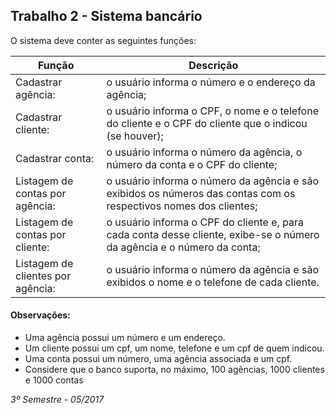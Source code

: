 ## Trabalho 2 - Sistema bancário
O sistema deve conter as seguintes funções:

| Função | Descrição  |
| --- | --- |
| Cadastrar agência: | o usuário informa o número e o endereço da agência; |
| Cadastrar cliente: | o usuário informa o CPF, o nome e o telefone do cliente e o CPF do cliente que o indicou (se houver); |
| Cadastrar conta: | o usuário informa o número da agência, o número da conta e o CPF do cliente; |
| Listagem de contas por agência: | o usuário informa o número da agência e são exibidos os números das contas com os respectivos nomes dos clientes; |
| Listagem de contas por cliente: | o usuário informa o CPF do cliente e, para cada conta desse cliente, exibe-se o número da agência e o número da conta; |
| Listagem de clientes por agência: | o usuário informa o número da agência e são exibidos o nome e o telefone de cada cliente. |

#### Observações:
- Uma agência possui um número e um endereço.
- Um cliente possui um cpf, um nome, telefone e um cpf de quem indicou.
- Uma conta possui um número, uma agência associada e um cpf.
- Considere que o banco suporta, no máximo, 100 agências, 1000 clientes e 1000 contas


_3º Semestre - 05/2017_

